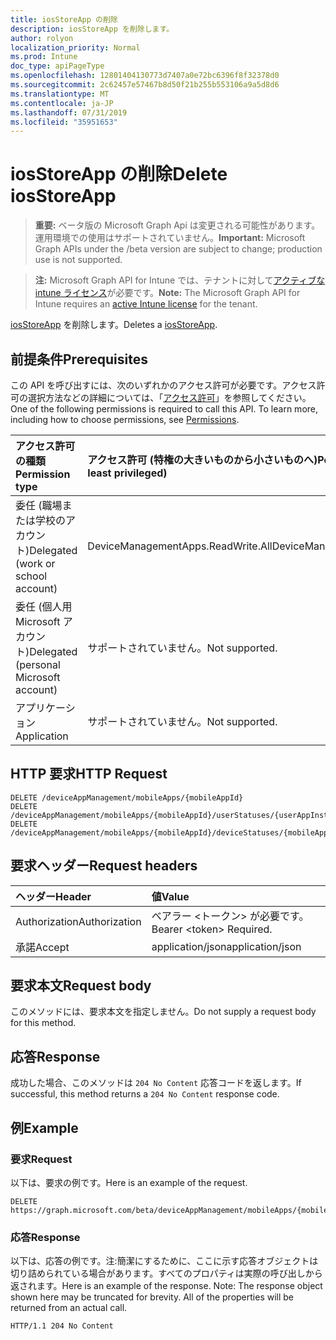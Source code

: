 ```yaml
---
title: iosStoreApp の削除
description: iosStoreApp を削除します。
author: rolyon
localization_priority: Normal
ms.prod: Intune
doc_type: apiPageType
ms.openlocfilehash: 12801404130773d7407a0e72bc6396f8f32378d0
ms.sourcegitcommit: 2c62457e57467b8d50f21b255b553106a9a5d8d6
ms.translationtype: MT
ms.contentlocale: ja-JP
ms.lasthandoff: 07/31/2019
ms.locfileid: "35951653"
---
```

# <a name="delete-iosstoreapp"></a><span data-ttu-id="5f7d0-103">iosStoreApp の削除</span><span class="sxs-lookup"><span data-stu-id="5f7d0-103">Delete iosStoreApp</span></span>

> <span data-ttu-id="5f7d0-104">**重要:** ベータ版の Microsoft Graph Api は変更される可能性があります。運用環境での使用はサポートされていません。</span><span class="sxs-lookup"><span data-stu-id="5f7d0-104">**Important:** Microsoft Graph APIs under the /beta version are subject to change; production use is not supported.</span></span>

> <span data-ttu-id="5f7d0-105">**注:** Microsoft Graph API for Intune では、テナントに対して[アクティブな intune ライセンス](https://go.microsoft.com/fwlink/?linkid=839381)が必要です。</span><span class="sxs-lookup"><span data-stu-id="5f7d0-105">**Note:** The Microsoft Graph API for Intune requires an [active Intune license](https://go.microsoft.com/fwlink/?linkid=839381) for the tenant.</span></span>

<span data-ttu-id="5f7d0-106">[iosStoreApp](../resources/intune-apps-iosstoreapp.md) を削除します。</span><span class="sxs-lookup"><span data-stu-id="5f7d0-106">Deletes a [iosStoreApp](../resources/intune-apps-iosstoreapp.md).</span></span>

## <a name="prerequisites"></a><span data-ttu-id="5f7d0-107">前提条件</span><span class="sxs-lookup"><span data-stu-id="5f7d0-107">Prerequisites</span></span>
<span data-ttu-id="5f7d0-p101">この API を呼び出すには、次のいずれかのアクセス許可が必要です。アクセス許可の選択方法などの詳細については、「[アクセス許可](/graph/permissions-reference)」を参照してください。</span><span class="sxs-lookup"><span data-stu-id="5f7d0-p101">One of the following permissions is required to call this API. To learn more, including how to choose permissions, see [Permissions](/graph/permissions-reference).</span></span>

|<span data-ttu-id="5f7d0-110">アクセス許可の種類</span><span class="sxs-lookup"><span data-stu-id="5f7d0-110">Permission type</span></span>|<span data-ttu-id="5f7d0-111">アクセス許可 (特権の大きいものから小さいものへ)</span><span class="sxs-lookup"><span data-stu-id="5f7d0-111">Permissions (from most to least privileged)</span></span>|
|:---|:---|
|<span data-ttu-id="5f7d0-112">委任 (職場または学校のアカウント)</span><span class="sxs-lookup"><span data-stu-id="5f7d0-112">Delegated (work or school account)</span></span>|<span data-ttu-id="5f7d0-113">DeviceManagementApps.ReadWrite.All</span><span class="sxs-lookup"><span data-stu-id="5f7d0-113">DeviceManagementApps.ReadWrite.All</span></span>|
|<span data-ttu-id="5f7d0-114">委任 (個人用 Microsoft アカウント)</span><span class="sxs-lookup"><span data-stu-id="5f7d0-114">Delegated (personal Microsoft account)</span></span>|<span data-ttu-id="5f7d0-115">サポートされていません。</span><span class="sxs-lookup"><span data-stu-id="5f7d0-115">Not supported.</span></span>|
|<span data-ttu-id="5f7d0-116">アプリケーション</span><span class="sxs-lookup"><span data-stu-id="5f7d0-116">Application</span></span>|<span data-ttu-id="5f7d0-117">サポートされていません。</span><span class="sxs-lookup"><span data-stu-id="5f7d0-117">Not supported.</span></span>|

## <a name="http-request"></a><span data-ttu-id="5f7d0-118">HTTP 要求</span><span class="sxs-lookup"><span data-stu-id="5f7d0-118">HTTP Request</span></span>
<!-- {
  "blockType": "ignored"
}
-->
``` http
DELETE /deviceAppManagement/mobileApps/{mobileAppId}
DELETE /deviceAppManagement/mobileApps/{mobileAppId}/userStatuses/{userAppInstallStatusId}/app
DELETE /deviceAppManagement/mobileApps/{mobileAppId}/deviceStatuses/{mobileAppInstallStatusId}/app
```

## <a name="request-headers"></a><span data-ttu-id="5f7d0-119">要求ヘッダー</span><span class="sxs-lookup"><span data-stu-id="5f7d0-119">Request headers</span></span>
|<span data-ttu-id="5f7d0-120">ヘッダー</span><span class="sxs-lookup"><span data-stu-id="5f7d0-120">Header</span></span>|<span data-ttu-id="5f7d0-121">値</span><span class="sxs-lookup"><span data-stu-id="5f7d0-121">Value</span></span>|
|:---|:---|
|<span data-ttu-id="5f7d0-122">Authorization</span><span class="sxs-lookup"><span data-stu-id="5f7d0-122">Authorization</span></span>|<span data-ttu-id="5f7d0-123">ベアラー &lt;トークン&gt; が必要です。</span><span class="sxs-lookup"><span data-stu-id="5f7d0-123">Bearer &lt;token&gt; Required.</span></span>|
|<span data-ttu-id="5f7d0-124">承諾</span><span class="sxs-lookup"><span data-stu-id="5f7d0-124">Accept</span></span>|<span data-ttu-id="5f7d0-125">application/json</span><span class="sxs-lookup"><span data-stu-id="5f7d0-125">application/json</span></span>|

## <a name="request-body"></a><span data-ttu-id="5f7d0-126">要求本文</span><span class="sxs-lookup"><span data-stu-id="5f7d0-126">Request body</span></span>
<span data-ttu-id="5f7d0-127">このメソッドには、要求本文を指定しません。</span><span class="sxs-lookup"><span data-stu-id="5f7d0-127">Do not supply a request body for this method.</span></span>

## <a name="response"></a><span data-ttu-id="5f7d0-128">応答</span><span class="sxs-lookup"><span data-stu-id="5f7d0-128">Response</span></span>
<span data-ttu-id="5f7d0-129">成功した場合、このメソッドは `204 No Content` 応答コードを返します。</span><span class="sxs-lookup"><span data-stu-id="5f7d0-129">If successful, this method returns a `204 No Content` response code.</span></span>

## <a name="example"></a><span data-ttu-id="5f7d0-130">例</span><span class="sxs-lookup"><span data-stu-id="5f7d0-130">Example</span></span>

### <a name="request"></a><span data-ttu-id="5f7d0-131">要求</span><span class="sxs-lookup"><span data-stu-id="5f7d0-131">Request</span></span>
<span data-ttu-id="5f7d0-132">以下は、要求の例です。</span><span class="sxs-lookup"><span data-stu-id="5f7d0-132">Here is an example of the request.</span></span>
``` http
DELETE https://graph.microsoft.com/beta/deviceAppManagement/mobileApps/{mobileAppId}
```

### <a name="response"></a><span data-ttu-id="5f7d0-133">応答</span><span class="sxs-lookup"><span data-stu-id="5f7d0-133">Response</span></span>
<span data-ttu-id="5f7d0-p102">以下は、応答の例です。注:簡潔にするために、ここに示す応答オブジェクトは切り詰められている場合があります。すべてのプロパティは実際の呼び出しから返されます。</span><span class="sxs-lookup"><span data-stu-id="5f7d0-p102">Here is an example of the response. Note: The response object shown here may be truncated for brevity. All of the properties will be returned from an actual call.</span></span>
``` http
HTTP/1.1 204 No Content
```





